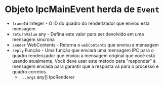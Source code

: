 # Objeto IpcMainEvent herda de `Event`

* `frameId` Integer - O ID do quadro do renderizador que enviou esta mensagem
* `returnValue` any - Defina este valor para ser devolvido em uma mensagem síncrona
* `sender` WebContents - Retorna o `webContents` que enviou a mensagem
* `reply` Função - Uma função que enviará uma mensagem IPC para o quadro renderizador que enviou a mensagem original que você está usando atualmente. Você deve usar este método para "responder" à mensagem enviada para garantir que a resposta vá para o processo e quadro corretos. 
  * `...args` any[] IpcRenderer
